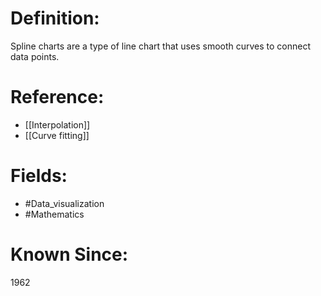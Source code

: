 

# Definition:
Spline charts are a type of line chart that uses smooth curves to connect data points.

# Reference:
- [[Interpolation]]
- [[Curve fitting]]

# Fields: 
- #Data_visualization
- #Mathematics

# Known Since:
1962

